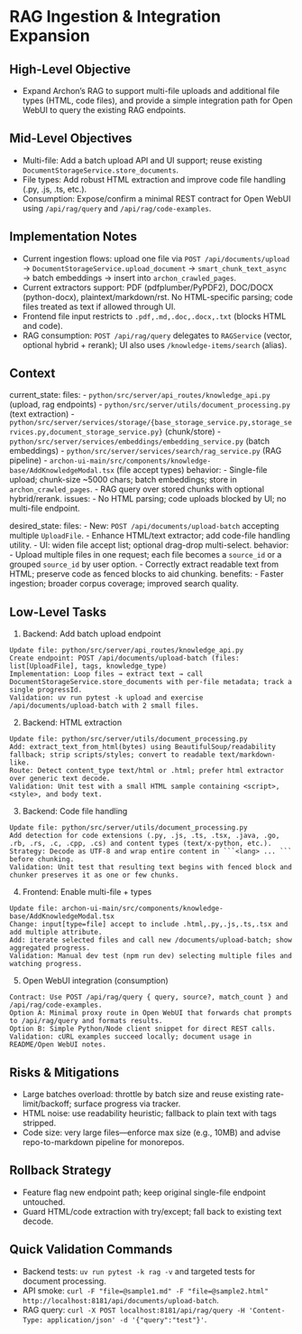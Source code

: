 # RAG Ingestion & Integration Expansion

## High-Level Objective

- Expand Archon’s RAG to support multi-file uploads and additional file types (HTML, code files), and provide a simple integration path for Open WebUI to query the existing RAG endpoints.

## Mid-Level Objectives

- Multi-file: Add a batch upload API and UI support; reuse existing `DocumentStorageService.store_documents`.
- File types: Add robust HTML extraction and improve code file handling (.py, .js, .ts, etc.).
- Consumption: Expose/confirm a minimal REST contract for Open WebUI using `/api/rag/query` and `/api/rag/code-examples`.

## Implementation Notes

- Current ingestion flows: upload one file via `POST /api/documents/upload` → `DocumentStorageService.upload_document` → `smart_chunk_text_async` → batch embeddings → insert into `archon_crawled_pages`.
- Current extractors support: PDF (pdfplumber/PyPDF2), DOC/DOCX (python-docx), plaintext/markdown/rst. No HTML-specific parsing; code files treated as text if allowed through UI.
- Frontend file input restricts to `.pdf,.md,.doc,.docx,.txt` (blocks HTML and code).
- RAG consumption: `POST /api/rag/query` delegates to `RAGService` (vector, optional hybrid + rerank); UI also uses `/knowledge-items/search` (alias).

## Context

current_state:
  files:
    - `python/src/server/api_routes/knowledge_api.py` (upload, rag endpoints)
    - `python/src/server/utils/document_processing.py` (text extraction)
    - `python/src/server/services/storage/{base_storage_service.py,storage_services.py,document_storage_service.py}` (chunk/store)
    - `python/src/server/services/embeddings/embedding_service.py` (batch embeddings)
    - `python/src/server/services/search/rag_service.py` (RAG pipeline)
    - `archon-ui-main/src/components/knowledge-base/AddKnowledgeModal.tsx` (file accept types)
  behavior:
    - Single-file upload; chunk-size ~5000 chars; batch embeddings; store in `archon_crawled_pages`.
    - RAG query over stored chunks with optional hybrid/rerank.
  issues:
    - No HTML parsing; code uploads blocked by UI; no multi-file endpoint.

desired_state:
  files:
    - New: `POST /api/documents/upload-batch` accepting multiple `UploadFile`.
    - Enhance HTML/text extractor; add code-file handling utility.
    - UI: widen file accept list; optional drag-drop multi-select.
  behavior:
    - Upload multiple files in one request; each file becomes a `source_id` or a grouped `source_id` by user option.
    - Correctly extract readable text from HTML; preserve code as fenced blocks to aid chunking.
  benefits:
    - Faster ingestion; broader corpus coverage; improved search quality.

## Low-Level Tasks

1. Backend: Add batch upload endpoint

```
Update file: python/src/server/api_routes/knowledge_api.py
Create endpoint: POST /api/documents/upload-batch (files: list[UploadFile], tags, knowledge_type)
Implementation: Loop files → extract text → call DocumentStorageService.store_documents with per-file metadata; track a single progressId.
Validation: uv run pytest -k upload and exercise /api/documents/upload-batch with 2 small files.
```

2. Backend: HTML extraction

```
Update file: python/src/server/utils/document_processing.py
Add: extract_text_from_html(bytes) using BeautifulSoup/readability fallback; strip scripts/styles; convert to readable text/markdown-like.
Route: Detect content_type text/html or .html; prefer html extractor over generic text decode.
Validation: Unit test with a small HTML sample containing <script>, <style>, and body text.
```

3. Backend: Code file handling

```
Update file: python/src/server/utils/document_processing.py
Add detection for code extensions (.py, .js, .ts, .tsx, .java, .go, .rb, .rs, .c, .cpp, .cs) and content types (text/x-python, etc.).
Strategy: Decode as UTF‑8 and wrap entire content in ```<lang> ... ``` before chunking.
Validation: Unit test that resulting text begins with fenced block and chunker preserves it as one or few chunks.
```

4. Frontend: Enable multi-file + types

```
Update file: archon-ui-main/src/components/knowledge-base/AddKnowledgeModal.tsx
Change: input[type=file] accept to include .html,.py,.js,.ts,.tsx and add multiple attribute.
Add: iterate selected files and call new /documents/upload-batch; show aggregated progress.
Validation: Manual dev test (npm run dev) selecting multiple files and watching progress.
```

5. Open WebUI integration (consumption)

```
Contract: Use POST /api/rag/query { query, source?, match_count } and /api/rag/code-examples.
Option A: Minimal proxy route in Open WebUI that forwards chat prompts to /api/rag/query and formats results.
Option B: Simple Python/Node client snippet for direct REST calls.
Validation: cURL examples succeed locally; document usage in README/Open WebUI notes.
```

## Risks & Mitigations

- Large batches overload: throttle by batch size and reuse existing rate-limit/backoff; surface progress via tracker.
- HTML noise: use readability heuristic; fallback to plain text with tags stripped.
- Code size: very large files—enforce max size (e.g., 10MB) and advise repo-to-markdown pipeline for monorepos.

## Rollback Strategy

- Feature flag new endpoint path; keep original single-file endpoint untouched.
- Guard HTML/code extraction with try/except; fall back to existing text decode.

## Quick Validation Commands

- Backend tests: `uv run pytest -k rag -v` and targeted tests for document processing.
- API smoke: `curl -F "file=@sample1.md" -F "file=@sample2.html" http://localhost:8181/api/documents/upload-batch`.
- RAG query: `curl -X POST localhost:8181/api/rag/query -H 'Content-Type: application/json' -d '{"query":"test"}'`.


